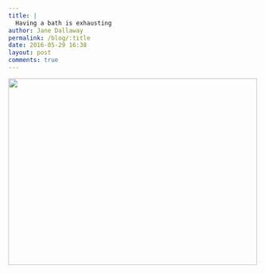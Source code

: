 ```yaml
---
title: |
  Having a bath is exhausting
author: Jane Dallaway
permalink: /blog/:title
date: 2016-05-29 16:38
layout: post
comments: true
---
```


<div><a href="//static.skitters.dallaway.com/tp_IMG_9012.JPG"><img src="//static.skitters.dallaway.com/tp_thumb_IMG_9012.JPG" width="500" height="375"/></a></div>



  

      
